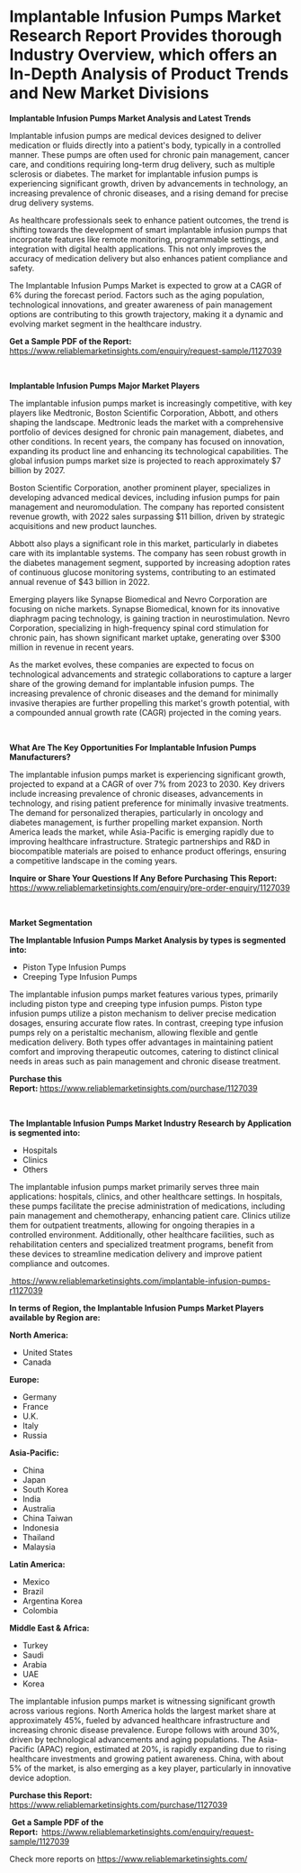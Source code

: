 <p><h1>Implantable Infusion Pumps Market Research Report Provides thorough Industry Overview, which offers an In-Depth Analysis of Product Trends and New Market Divisions</h1></p><p><strong>Implantable Infusion Pumps Market Analysis and Latest Trends</strong></p>
<p><p>Implantable infusion pumps are medical devices designed to deliver medication or fluids directly into a patient's body, typically in a controlled manner. These pumps are often used for chronic pain management, cancer care, and conditions requiring long-term drug delivery, such as multiple sclerosis or diabetes. The market for implantable infusion pumps is experiencing significant growth, driven by advancements in technology, an increasing prevalence of chronic diseases, and a rising demand for precise drug delivery systems.</p><p>As healthcare professionals seek to enhance patient outcomes, the trend is shifting towards the development of smart implantable infusion pumps that incorporate features like remote monitoring, programmable settings, and integration with digital health applications. This not only improves the accuracy of medication delivery but also enhances patient compliance and safety.</p><p>The Implantable Infusion Pumps Market is expected to grow at a CAGR of 6% during the forecast period. Factors such as the aging population, technological innovations, and greater awareness of pain management options are contributing to this growth trajectory, making it a dynamic and evolving market segment in the healthcare industry.</p></p>
<p><strong>Get a Sample PDF of the Report:&nbsp;</strong> <a href="https://www.reliablemarketinsights.com/enquiry/request-sample/1127039?utm_campaign=2746&utm_medium=2&utm_source=Github&utm_content=ia&utm_term=04032025&utm_id=implantable-infusion-pumps">https://www.reliablemarketinsights.com/enquiry/request-sample/1127039</a></p>
<p>&nbsp;</p>
<p><strong>Implantable Infusion Pumps Major Market Players</strong></p>
<p><p>The implantable infusion pumps market is increasingly competitive, with key players like Medtronic, Boston Scientific Corporation, Abbott, and others shaping the landscape. Medtronic leads the market with a comprehensive portfolio of devices designed for chronic pain management, diabetes, and other conditions. In recent years, the company has focused on innovation, expanding its product line and enhancing its technological capabilities. The global infusion pumps market size is projected to reach approximately $7 billion by 2027.</p><p>Boston Scientific Corporation, another prominent player, specializes in developing advanced medical devices, including infusion pumps for pain management and neuromodulation. The company has reported consistent revenue growth, with 2022 sales surpassing $11 billion, driven by strategic acquisitions and new product launches.</p><p>Abbott also plays a significant role in this market, particularly in diabetes care with its implantable systems. The company has seen robust growth in the diabetes management segment, supported by increasing adoption rates of continuous glucose monitoring systems, contributing to an estimated annual revenue of $43 billion in 2022.</p><p>Emerging players like Synapse Biomedical and Nevro Corporation are focusing on niche markets. Synapse Biomedical, known for its innovative diaphragm pacing technology, is gaining traction in neurostimulation. Nevro Corporation, specializing in high-frequency spinal cord stimulation for chronic pain, has shown significant market uptake, generating over $300 million in revenue in recent years.</p><p>As the market evolves, these companies are expected to focus on technological advancements and strategic collaborations to capture a larger share of the growing demand for implantable infusion pumps. The increasing prevalence of chronic diseases and the demand for minimally invasive therapies are further propelling this market's growth potential, with a compounded annual growth rate (CAGR) projected in the coming years.</p></p>
<p>&nbsp;</p>
<p><strong>What Are The Key Opportunities For Implantable Infusion Pumps Manufacturers?</strong></p>
<p><p>The implantable infusion pumps market is experiencing significant growth, projected to expand at a CAGR of over 7% from 2023 to 2030. Key drivers include increasing prevalence of chronic diseases, advancements in technology, and rising patient preference for minimally invasive treatments. The demand for personalized therapies, particularly in oncology and diabetes management, is further propelling market expansion. North America leads the market, while Asia-Pacific is emerging rapidly due to improving healthcare infrastructure. Strategic partnerships and R&D in biocompatible materials are poised to enhance product offerings, ensuring a competitive landscape in the coming years.</p></p>
<p><strong>Inquire or Share Your Questions If Any Before Purchasing This Report:</strong> <a href="https://www.reliablemarketinsights.com/enquiry/pre-order-enquiry/1127039?utm_campaign=2746&utm_medium=2&utm_source=Github&utm_content=ia&utm_term=04032025&utm_id=implantable-infusion-pumps">https://www.reliablemarketinsights.com/enquiry/pre-order-enquiry/1127039</a></p>
<p>&nbsp;</p>
<p><strong>Market Segmentation</strong></p>
<p><strong>The Implantable Infusion Pumps Market Analysis by types is segmented into:</strong></p>
<p><ul><li>Piston Type Infusion Pumps</li><li>Creeping Type Infusion Pumps</li></ul></p>
<p><p>The implantable infusion pumps market features various types, primarily including piston type and creeping type infusion pumps. Piston type infusion pumps utilize a piston mechanism to deliver precise medication dosages, ensuring accurate flow rates. In contrast, creeping type infusion pumps rely on a peristaltic mechanism, allowing flexible and gentle medication delivery. Both types offer advantages in maintaining patient comfort and improving therapeutic outcomes, catering to distinct clinical needs in areas such as pain management and chronic disease treatment.</p></p>
<p><strong>Purchase this Report:&nbsp;</strong><a href="https://www.reliablemarketinsights.com/purchase/1127039?utm_campaign=2746&utm_medium=2&utm_source=Github&utm_content=ia&utm_term=04032025&utm_id=implantable-infusion-pumps">https://www.reliablemarketinsights.com/purchase/1127039</a></p>
<p>&nbsp;</p>
<p><strong>The Implantable Infusion Pumps Market Industry Research by Application is segmented into:</strong></p>
<p><ul><li>Hospitals</li><li>Clinics</li><li>Others</li></ul></p>
<p><p>The implantable infusion pumps market primarily serves three main applications: hospitals, clinics, and other healthcare settings. In hospitals, these pumps facilitate the precise administration of medications, including pain management and chemotherapy, enhancing patient care. Clinics utilize them for outpatient treatments, allowing for ongoing therapies in a controlled environment. Additionally, other healthcare facilities, such as rehabilitation centers and specialized treatment programs, benefit from these devices to streamline medication delivery and improve patient compliance and outcomes.</p></p>
<p><a href="https://www.reliablemarketinsights.com/implantable-infusion-pumps-r1127039?utm_campaign=2746&utm_medium=2&utm_source=Github&utm_content=ia&utm_term=04032025&utm_id=implantable-infusion-pumps">&nbsp;https://www.reliablemarketinsights.com/implantable-infusion-pumps-r1127039</a></p>
<p><strong>In terms of Region, the Implantable Infusion Pumps Market Players available by Region are:</strong></p>
<p>
    <p> <strong> North America: </strong>
        <ul>
            <li>United States</li>
            <li>Canada</li>
        </ul>
        </p> 
    <p> <strong> Europe: </strong>
        <ul>
            <li>Germany</li>
            <li>France</li>
            <li>U.K.</li>
            <li>Italy</li>
            <li>Russia</li>
        </ul>
        </p> 
    <p> <strong> Asia-Pacific: </strong>
        <ul>
            <li>China</li>
            <li>Japan</li>
            <li>South Korea</li>
            <li>India</li>
            <li>Australia</li>
            <li>China Taiwan</li>
            <li>Indonesia</li>
            <li>Thailand</li>
            <li>Malaysia</li>
        </ul>
        </p> 
    <p> <strong> Latin America: </strong>
        <ul>
            <li>Mexico</li>
            <li>Brazil</li>
            <li>Argentina Korea</li>
            <li>Colombia</li>
        </ul>
        </p> 
    <p> <strong> Middle East & Africa: </strong>
        <ul>
            <li>Turkey</li>
            <li>Saudi</li>
            <li>Arabia</li>
            <li>UAE</li>
            <li>Korea</li>
        </ul>
    </p>
    </p>
<p><p>The implantable infusion pumps market is witnessing significant growth across various regions. North America holds the largest market share at approximately 45%, fueled by advanced healthcare infrastructure and increasing chronic disease prevalence. Europe follows with around 30%, driven by technological advancements and aging populations. The Asia-Pacific (APAC) region, estimated at 20%, is rapidly expanding due to rising healthcare investments and growing patient awareness. China, with about 5% of the market, is also emerging as a key player, particularly in innovative device adoption.</p></p>
<p><strong>Purchase this Report: </strong><a href="https://www.reliablemarketinsights.com/purchase/1127039?utm_campaign=2746&utm_medium=2&utm_source=Github&utm_content=ia&utm_term=04032025&utm_id=implantable-infusion-pumps">https://www.reliablemarketinsights.com/purchase/1127039</a></p>
<p>&nbsp;<strong>Get a Sample PDF of the Report:&nbsp;&nbsp;</strong><a href="https://www.reliablemarketinsights.com/enquiry/request-sample/1127039?utm_campaign=2746&utm_medium=2&utm_source=Github&utm_content=ia&utm_term=04032025&utm_id=implantable-infusion-pumps">https://www.reliablemarketinsights.com/enquiry/request-sample/1127039</a></p>
<p><strong></strong></p>
<p>Check more reports on <a href="https://www.reliablemarketinsights.com/?utm_campaign=2746&utm_medium=2&utm_source=Github&utm_content=ia&utm_term=04032025&utm_id=implantable-infusion-pumps">https://www.reliablemarketinsights.com/</a></p>